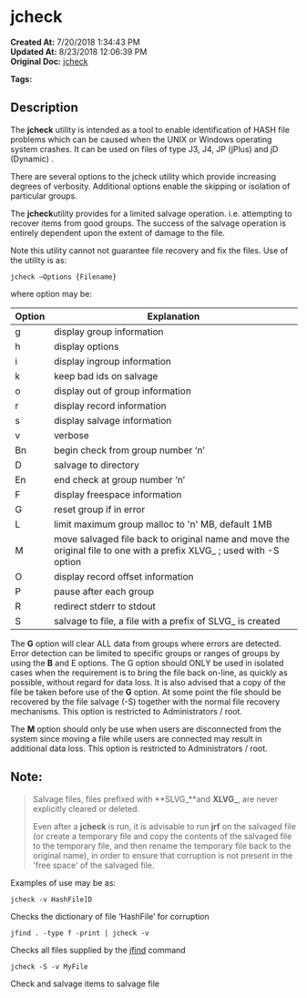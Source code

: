 # jcheck

**Created At:** 7/20/2018 1:34:43 PM  
**Updated At:** 8/23/2018 12:06:39 PM  
**Original Doc:** [jcheck](https://docs.jbase.com/42462-distributed-files/jcheck)  

**Tags:**
<badge text='file recovery' vertical='middle' />
<badge text='utilities' vertical='middle' />
<badge text='file error checking' vertical='middle' />

## Description

The **jcheck** utility is intended as a tool to enable identification of HASH file problems which can be caused when the UNIX or Windows operating system crashes. It can be used on files of type J3, J4, JP (jPlus) and jD (Dynamic) .

There are several options to the jcheck utility which provide increasing degrees of verbosity. Additional options enable the skipping or isolation of particular groups.

The **jcheck**utility provides for a limited salvage operation. i.e. attempting to recover items from good groups. The success of the salvage operation is entirely dependent upon the extent of damage to the file.

Note this utility cannot not guarantee file recovery and fix the files. Use of the utility is as:

```
jcheck –Options {Filename}
```

where option may be:


| Option<br> | Explanation<br> |
| --- | --- |
| g<br> | display group information<br> |
| h<br> | display options<br> |
| i<br> | display ingroup information<br> |
| k<br> | keep bad ids on salvage<br> |
| o<br> | display out of group information<br> |
| r<br> | display record information<br> |
| s<br> | display salvage information<br> |
| v<br> | verbose<br> |
| Bn<br> | begin check from group number ‘n’<br> |
| D<br> | salvage to directory<br> |
| En<br> | end check at group number ‘n’<br> |
| F<br> | display freespace information<br> |
| G<br> | reset group if in error<br> |
| L<br> | limit maximum group malloc to 'n' MB, default 1MB<br> |
| M<br> | move salvaged file back to original name and move the original file to one with a prefix XLVG\_ ; used with -S option<br> |
| O<br> | display record offset information<br> |
| P<br> | pause after each group<br> |
| R<br> | redirect stderr to stdout<br> |
| S<br> | salvage to file, a file with a prefix of SLVG\_ is created<br> |




The **G** option will clear ALL data from groups where errors are detected. Error detection can be limited to specific groups or ranges of groups by using the **B** and E options. The G option should ONLY be used in isolated cases when the requirement is to bring the file back on-line, as quickly as possible, without regard for data loss. It is also advised that a copy of the file be taken before use of the **G** option. At some point the file should be recovered by the file salvage (-S) together with the normal file recovery mechanisms. This option is restricted to Administrators / root.

The **M** option should only be use when users are disconnected from the system since moving a file while users are connected may result in additional data loss. This option is restricted to Administrators / root.

## Note:


> Salvage files, files prefixed with **SLVG\_**and **XLVG\_**, are never explicitly cleared or deleted.
> 
> Even after a **jcheck** is run, it is advisable to run **jrf** on the salvaged file (or create a temporary file and copy the contents of the salvaged file to the temporary file, and then rename the temporary file back to the original name), in order to ensure that corruption is not present in the 'free space' of the salvaged file.


Examples of use may be as:

```
jcheck -v HashFile]D
```

Checks the dictionary of file ‘HashFile’ for corruption

```
jfind . -type f -print | jcheck -v
```

Checks all files supplied by the [jfind](./../../jbase/jfind) command

```
jcheck -S -v MyFile
```

Check and salvage items to salvage file
